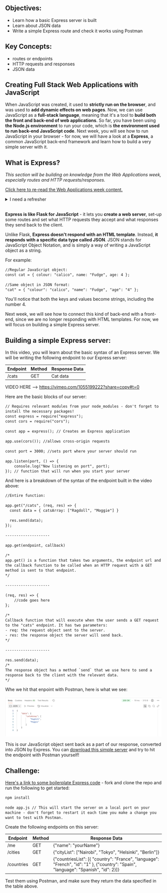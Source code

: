 ## Objectives: 
- Learn how a basic Express server is built
- Learn about JSON data
- Write a simple Express route and check it works using Postman

## Key Concepts: 
- routes or endpoints
- HTTP requests and responses
- JSON data

## Creating Full Stack Web Applications with JavaScript

When JavaScript was created, it used to **strictly run on the browser**, and was used to **add dynamic effects on web pages**. Now, we can use JavaScript as a **full-stack language**, meaning that it's a tool to **build both the front and back-end of web applications**. So far, you have been using **the Node.js environment** to run your code, which is **the environment used to run back-end JavaScript code**. Next week, you will see how to run JavaScript in your browser - for now, we will have a look at a **Express**, a common JavaScript back-end framework and learn how to build a very simple server with it. 

## What is Express?

*This section will be building on knowledge from the Web Applications week, especially routes and HTTP requests/responses.*

[Click here to re-read the Web Applications week content.](https://journey.makers.tech/pages/requests-and-responses)

<details>
<summary> I need a refresher </summary>
<br>
You can think of routes/endpoints as the address where data lives on a server. For instance, if you are using a server with an endpoint `/users`, we can deduce that all the data related to users will be accessible through that endpoint.

HTTP requests are a way to go and "knock on the door" of the adress where the data lives. For example, if I want to do something with the data located at the address `/users`, I will need to send a request to that route. 

HTTTP methods are the ways in which you are allowed to interact with that data. For example, the users data might live at the `/users` endpoint, but that doesn't mean you can interact with that data willy-nilly. For instance, the `/users` route
might accept requests with a GET method, but not a POST or PUT one. This depends on how the server is configured. 

Responses are what the server sends back to answer your initial request. If an endpoint is set-up to accept GET requests, and you send the correct HTTP request with a GET method, then it will send back a response with the relevant data. If something in your request is wrong, or not configured on the server, you will get an HTTP error. 

To build on example above, the `/users` endpoint on my server could be configured like so:

| Endpoint    | Method   | Response Data   |
| ------------| ---------|-----------------|
| /users      | GET      | All users data  |

What would happen if we sent an HTTP request with a DELETE method? Or if we sent a request to `/user` by mistake? Have a think! 
</details>
<br>

**Express is like Flask for JavaScript** - it lets you **create a web server**, set-up some routes and set what HTTP requests they accept and what responses they send back to the client. 


Unlike Flask, **Express doesn't respond with an HTML template**. Instead, **it responds with a specific data type called JSON**. JSON stands for JavaScript Object Notation, and is simply a way of writing a JavaScript object as a string.

For example: 

```
//Regular JavaScript object: 
const cat = { colour: "calico", name: "Fudge", age: 4 };

//Same object in JSON format: 
"cat" = { "colour": "calico", "name": "Fudge", "age": "4" };

```

You'll notice that both the keys and values become strings, including the number 4. 

Next week, we will see how to connect this kind of back-end with a front-end, since we are no longer responding with HTML templates. For now, we will focus on building a simple Express server.

## Building a simple Express server:

In this video, you will learn about the basic syntax of an Express server. We will be writing the following endpoint to our Express server: 

| Endpoint    | Method   | Response Data   |
| ------------| ---------|-----------------|
| /cats       | GET      | Cat data        |


VIDEO HERE --> https://vimeo.com/1055199222?share=copy#t=0


Here are the basic blocks of our server:

```
// Requires relevant modules from your node_modules - don't forget to install the necessary packages!
const express = require("express");
const cors = require("cors"); 

const app = express(); // Creates an Express application

app.use(cors()); //allows cross-origin requests

const port = 3000; //sets port where your server should run

app.listen(port, () => {
    console.log("Now listening on port", port);
}); // function that will run when you start your server
```

And here is a breakdown of the syntax of the endpoint built in the video above:

```
//Entire function: 

app.get("/cats", (req, res) => {
  const data = { catsArray: ["Ragdoll", "Moggie"] } 

  res.send(data);
});

--------------------

app.get(endpoint, callback) 

/* 
app.get() is a function that takes two arguments, the endpoint url and the callback function to be called when an HTTP request with a GET method is sent to that endpoint. 
*/

--------------------

(req, res) => {
    //code goes here
};

/* 
Callback function that will execute when the user sends a GET request to the "cats" endpoint. It has two parameters: 
- req: the request object sent to the server.
- res: the response object the server will send back.
*/

--------------------

res.send(data);
/*
The response object has a method `send` that we use here to send a response back to the client with the relevant data. 
*/

```

Whe we hit that enpoint with Postman, here is what we see: 

![image](./PostMan_Response_Screenshot.png)

This is our JavaScript object sent back as a part of our response, converted into JSON by Express. You can [download this simple server](link_to_github_here) and try to hit the endpoint with Postman yourself!

## Challenge: 

[Here's a link to some boilerplate Express code](https://github.com/makersacademy/Express-Simple-Server-JS-Fundamentals) - fork and clone the repo and run the following to get started: 

```
npm install

node app.js // This will start the server on a local port on your machine - don't forget to restart it each time you make a change you want to test with Postman. 
```

Create the following endpoints on this server: 


| Endpoint    | Method   | Response Data   |
| ------------| ---------|----------------------------------------------------|
| /me         | GET      | {"name": "yourName"}|
| /cities     | GET      | {"cityList": ["Nairobi", "Tokyo", "Helsinki", "Berlin"]} |
| /countries  | GET      | {"countriesList": [{ "country": "France", "language": "French", "id": "1" }, {"country": "Spain", "language": "Spanish", "id": 2}]} |

Test them using Postman, and make sure they return the data specified in the table above. 
